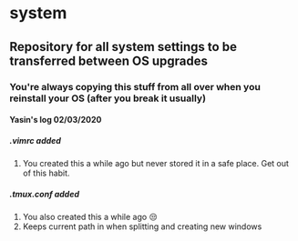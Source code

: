 # system
## Repository for all system settings to be transferred between OS upgrades
### You're always copying this stuff from all over when you reinstall your OS (after you break it usually)
#### Yasin's log 02/03/2020
##### .vimrc added
1. You created this a while ago but never stored it in a safe place. Get out of this habit.

##### .tmux.conf added
1. You also created this a while ago :unamused:
2. Keeps current path in when splitting and creating new windows
